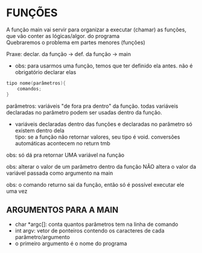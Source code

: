 # FUNÇÕES
A função main vai servir para organizar a executar (chamar) as funções, que vão conter as lógicas/algor. do programa <br />
Quebraremos o problema em partes menores (funções) <br />

Praxe: declar. da função -> def. da função -> main <br />
* obs: para usarmos uma função, temos que ter definido ela antes. não é obrigatório declarar elas <br />

```c
tipo nome(parâmetros){
    comandos;
}
```

parâmetros: variáveis "de fora pra dentro" da função. todas variáveis declaradas no parâmetro podem ser usadas dentro da função. <br />
* variáveis declaradas dentro das funções e declaradas no parâmetro só existem dentro dela <br />
tipo: se a função não retornar valores, seu tipo é void. conversões automáticas acontecem no return tmb <br />

obs: só dá pra retornar UMA variável na função <br />

obs: alterar o valor de um parâmetro dentro da função NÃO altera o valor da variável passada como argumento na main <br />

obs: o comando returno sai da função, então só é possível executar ele uma vez <br />

## ARGUMENTOS PARA A MAIN
- char *argc[]: conta quantos parâmetros tem na linha de comando
- int argv: vetor de ponteiros contendo os caracteres de cada parâmetro/argumento
- o primeiro argumento é o nome do programa

